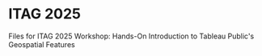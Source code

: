 # ITAG 2025
Files for ITAG 2025 Workshop:
Hands-On Introduction to Tableau Public's Geospatial Features
